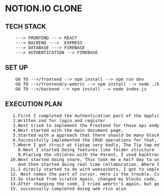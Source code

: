 # NOTION.IO CLONE
## TECH STACK
<pre>
	---> FRONTEND ---> REACT
	---> BACKEND --->  EXPRESS
	---> DATABASE ---> FIREBASE
	---> AUTHENTICATION --> FIREBASE
</pre>

## SET UP
<pre>
	GO TO -->/frontend --> npm install --> npm run dev
	GO TO -->/frontend/y-webrtc --> npm install --> node ./bin/server.js
	GO TO -->/backend --> npm install --> node index.js
</pre>

## EXECUTION PLAN
<pre>
   1.First I completed the Authentication part of the Application
   2.Written zod for login and register
   3.Next tried to implement the Frontend for those api endpoints
   4.Next started with the main document page,
   5.Started with a approach that there should be many block in one document,
   6.Successfully implemented the CRUD operations for that, Then started The frontend,
   7.Where I got struct at tiptap very badly, The Tip tap editor was very hard to understand, Tried doing with other libraries also, but that might not work good with the real time collaboration, So tried and successfully implemented them.
	 8.Next I started Doing features like folder structure
	 9.Placing the children with the Parent, I used backtracking as I was new to react,
  10.Next started doing share, This took me a half day to understand the flow and implement but successfully implemented, don’t know if its correct or not.
     And then started doing real time collaboration. Where I got struck, I thought , Web rtcs or websockets will help me in block wise syncing the data.
  11.I direcly started to do with websockets, I got to impletement the real time collaboration
  12. Next comes the part of cursor. Here is the trouble. Cursors for the many blocks code need XML.fragment!. But tiptap is not allowing me, got many errors, but at last I understood that I should not keep multiple blocks which will improve the complexity of WEB rtcs, 
  13.So started from scratch Again, changed my blocks code, Kept only one block, tried to implement the toolbar, and changed the api endpoints, and the working flow completely.
  14.After changing the code, I tried webrtc’s again, but got the Room issue, as it says that already room exists.
  15. successully completed doing web rtcs also
</pre>

